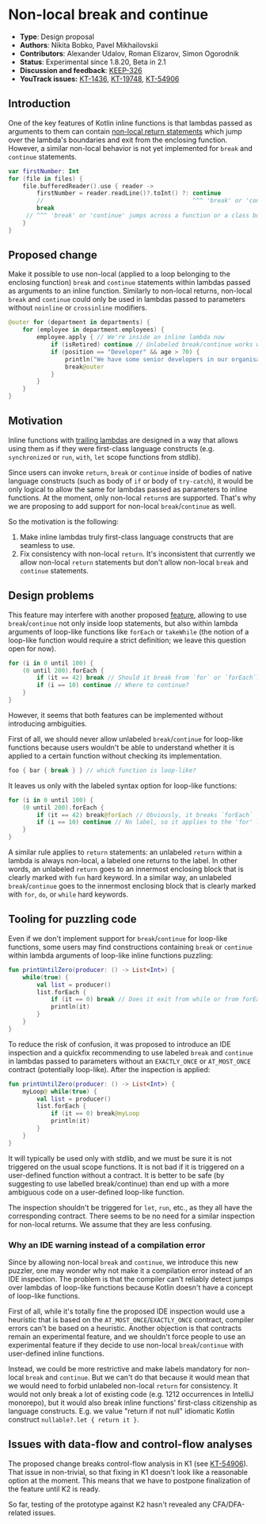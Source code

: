 # Non-local break and continue

* **Type**: Design proposal
* **Authors**: Nikita Bobko, Pavel Mikhailovskii
* **Contributors**: Alexander Udalov, Roman Elizarov, Simon Ogorodnik
* **Status**: Experimental since 1.8.20, Beta in 2.1
* **Discussion and feedback**: [KEEP-326](https://github.com/Kotlin/KEEP/issues/326)
* **YouTrack issues:** [KT-1436](https://youtrack.jetbrains.com/issue/KT-1436),
  [KT-19748](https://youtrack.jetbrains.com/issue/KT-19748), [KT-54906](https://youtrack.jetbrains.com/issue/KT-54906)

## Introduction

One of the key features of Kotlin inline functions is that lambdas passed as arguments to them can contain
[non-local return statements](https://kotlinlang.org/docs/inline-functions.html#non-local-returns) which jump over
the lambda's boundaries and exit from the enclosing function. However, a similar non-local behavior is not yet implemented
for `break` and `continue` statements.

```kotlin
var firstNumber: Int
for (file in files) {
    file.bufferedReader().use { reader ->
        firstNumber = reader.readLine()?.toInt() ?: continue
        //                                          ^^^ 'break' or 'continue' jumps across a function or a class boundary
        break
     // ^^^ 'break' or 'continue' jumps across a function or a class boundary
    }
}
```

## Proposed change

Make it possible to use non-local (applied to a loop belonging to the enclosing function) `break` and `continue`
statements within lambdas passed as arguments to an inline function.
Similarly to non-local returns, non-local `break` and `continue` could only be used in lambdas passed
to parameters without `noinline` or `crossinline` modifiers.

```kotlin
@outer for (department in departments) {
    for (employee in department.employees) {
        employee.apply { // We're inside an inline lambda now
            if (isRetired) continue // Unlabeled break/continue works with the closest enclosing for/while
            if (position == "Developer" && age > 70) {
                println("We have some senior developers in our organisation!")
                break@outer
            }
        }
    }
}
```

## Motivation

Inline functions with [trailing lambdas](https://kotlinlang.org/docs/lambdas.html#passing-trailing-lambdas) are designed in a way
that allows using them as if they were first-class language constructs (e.g. `synchronized` or `run`, `with`, `let` scope
functions from stdlib).

Since users can invoke `return`, `break` or `continue` inside of bodies of native language constructs (such as body of `if` or
body of `try-catch`), it would be only logical to allow the same for lambdas passed as parameters to inline functions. At the
moment, only non-local `return`s are supported. That's why we are proposing to add support for non-local `break`/`continue` as
well.

So the motivation is the following:

1. Make inline lambdas truly first-class language constructs that are seamless to use.
2. Fix consistency with non-local `return`. It's inconsistent that currently we allow non-local `return` statements but don't
   allow non-local `break` and `continue` statements.

## Design problems

This feature may interfere with another proposed [feature](https://youtrack.jetbrains.com/issue/KT-19748),
allowing to use `break`/`continue` not only inside loop statements, but also within lambda arguments
of loop-like functions like `forEach` or `takeWhile`
(the notion of a loop-like function would require a strict definition; we leave this question open for now).

```kotlin
for (i in 0 until 100) {
    (0 until 200).forEach {
        if (it == 42) break // Should it break from `for` or `forEach`?
        if (i == 10) continue // Where to continue?
    }
}
```

However, it seems that both features can be implemented without introducing ambiguities.

First of all, we should never allow unlabeled `break`/`continue` for loop-like functions because users
wouldn't be able to understand whether it is applied to a certain function without checking its implementation.
```kotlin
foo { bar { break } } // which function is loop-like?
```
It leaves us only with the labeled syntax option for loop-like functions:
```kotlin
for (i in 0 until 100) {
    (0 until 200).forEach {
        if (it == 42) break@forEach // Obviously, it breaks `forEach`
        if (i == 10) continue // No label, so it applies to the 'for' loop
    }
}
```

A similar rule applies to `return` statements: an unlabeled `return` within a lambda is always non-local, a labeled one returns to the label.
In other words, an unlabeled `return` goes to an innermost enclosing block that is clearly marked with `fun` hard keyword.
In a similar way, an unlabeled `break`/`continue` goes to the innermost enclosing block that is clearly marked with `for`, `do`, or `while` hard keywords.

## Tooling for puzzling code

Even if we don't implement support for `break`/`continue` for loop-like functions,
some users may find constructions containing `break` or `continue` within lambda arguments of loop-like inline functions puzzling:
```kotlin
fun printUntilZero(producer: () -> List<Int>) {
    while(true) {
        val list = producer()
        list.forEach {
            if (it == 0) break // Does it exit from while or from forEach?
            println(it)
        }
    }
}
```

To reduce the risk of confusion, it was proposed to introduce an IDE inspection and a quickfix recommending to use labeled `break`
and `continue` in lambdas passed to parameters without an `EXACTLY_ONCE` or `AT_MOST_ONCE` contract (potentially loop-like).
After the inspection is applied:
```kotlin
fun printUntilZero(producer: () -> List<Int>) {
    myLoop@ while(true) {
        val list = producer()
        list.forEach {
            if (it == 0) break@myLoop
            println(it)
        }
    }
}
```

It will typically be used only with stdlib, and we must be sure it is not triggered on the usual scope functions.
It is not bad if it is triggered on a user-defined function without a contract.
It is better to be safe (by suggesting to use labelled break/continue) than end up with a more ambiguous code on a user-defined loop-like function.

The inspection shouldn't be triggered for `let`, `run`, etc., as they all have the corresponding contract.
There seems to be no need for a similar inspection for non-local returns. We assume that they are less confusing.

### Why an IDE warning instead of a compilation error

Since by allowing non-local `break` and `continue`, we introduce this new puzzler, one may wonder why not make it a
compilation error instead of an IDE inspection. The problem is that the compiler can't reliably detect jumps over lambdas of loop-like
functions because Kotlin doesn't have a concept of loop-like functions.

First of all, while it's totally fine the proposed IDE inspection would use a heuristic that is based on the `AT_MOST_ONCE`/`EXACTLY_ONCE` contract, 
compiler errors can't be based on a heuristic. Another objection is that contracts remain an experimental feature, 
and we shouldn't force people to use an experimental feature if they decide to use non-local `break`/`continue` with user-defined inline functions.

Instead, we could be more restrictive and make labels mandatory for non-local `break` and `continue`. But we can't do that because
it would mean that we would need to forbid unlabeled non-local `return` for consistency. It would not only break a lot of existing
code (e.g. 1212 occurrences in IntelliJ monorepo), but it would also break inline functions' first-class citizenship as language
constructs. E.g. we value "return if not null" idiomatic Kotlin construct `nullable?.let { return it }`.

## Issues with data-flow and control-flow analyses

The proposed change breaks control-flow analysis in K1 (see [KT-54906](https://youtrack.jetbrains.com/issue/KT-54906)).
That issue in non-trivial, so that fixing in K1 doesn't look like a reasonable option at the moment.
This means that we have to postpone finalization of the feature until K2 is ready.

So far, testing of the prototype against K2 hasn't revealed any CFA/DFA-related issues.

